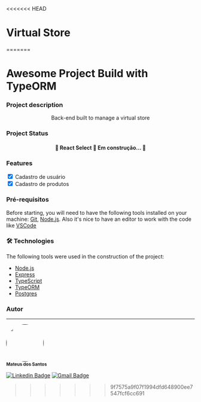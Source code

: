 <<<<<<< HEAD
# Virtual Store
=======
# Awesome Project Build with TypeORM

### Project description
<p align="center">Back-end built to manage a virtual store</p>

### Project Status
<h4 align="center"> 
	🚧  React Select 🚀 Em construção...  🚧
</h4>

### Features
<div>
  <input type="checkbox" checked>
  <label>Cadastro de usuário</label>
</div>
<div>
  <input type="checkbox" checked>
  <label>Cadastro de produtos</label>
</div>

### Pré-requisitos
Before starting, you will need to have the following tools installed on your machine: [Git](https://git-scm.com), [Node.js](https://nodejs.org/en/).
Also it's nice to have an editor to work with the code like [VSCode](https://code.visualstudio.com/)

### 🛠 Technologies

The following tools were used in the construction of the project:

- [Node.js](https://nodejs.org/en/)
- [Express](https://expressjs.com/pt-br/)
- [TypeScript](https://www.typescriptlang.org/)
- [TypeORM](https://typeorm.io/#/)
- [Postgres](https://www.postgresql.org/)

### Autor
---

<a href="">
 <img style="border-radius: 50%;" src="https://avatars.githubusercontent.com/u/47755555?s=400&u=c38445d9bd8886642d093308cdad61e4642d4b8a&v=4" width="100px;" alt=""/>
 <br />
 <sub><b>Mateus dos Santos</b></sub>
</a>

[![Linkedin Badge](https://img.shields.io/badge/-Thiago-blue?style=flat-square&logo=Linkedin&logoColor=white&link=https://www.linkedin.com/in/mateus-santos-aa0623196//)](https://www.linkedin.com/in/tgmarinho/) 
[![Gmail Badge](https://img.shields.io/badge/-tgmarinho@gmail.com-c14438?style=flat-square&logo=Gmail&logoColor=white&link=mailto:loiolamateus7@gmail.com)](mailto:loiolamateus7@gmail.com)
>>>>>>> 9f7575a9f07f1994dfd648900ee7547fcf6cc691
